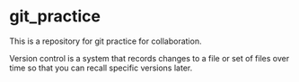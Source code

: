 # git_practice

This is a repository for git practice for collaboration.

Version control is a system that records changes to a file or set of files over time so that you can recall specific versions later.
